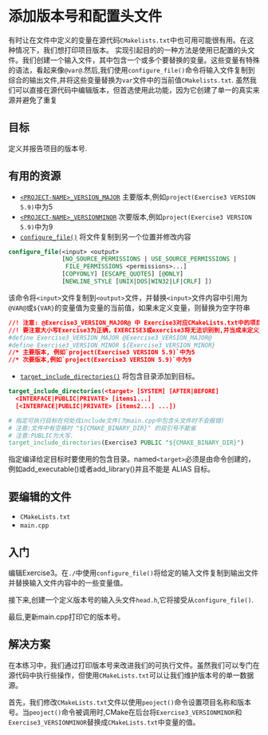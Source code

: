 # 添加版本号和配置头文件

有时让在文件中定义的变量在源代码`CMakelists.txt`中也可用可能很有用。在这种情况下，我们想打印项目版本。
实现引起目的的一种方法是使用已配置的头文件。我们创建一个输入文件，其中包含一个或多个要替换的变量。这些变量有特殊的语法，看起来像`@var@`.然后,我们使用`configure_file()`命令将输入文件复制到综合的输出文件,并将这些变量替换为`var`文件中的当前值`CMakelists.txt`.
虽然我们可以直接在源代码中编辑版本，但首选使用此功能，因为它创建了单一的真实来源并避免了重复

## 目标

定义并报告项目的版本号.

## 有用的资源

- [`<PROJECT-NAME>_VERSION_MAJOR`](https://cmake.org/cmake/help/latest/variable/PROJECT-NAME_VERSION_MAJOR.html#variable:%3CPROJECT-NAME%3E_VERSION_MAJOR) 主要版本,例如`project(Exercise3 VERSION 5.9)`中为5
- [`<PROJECT-NAME>_VERSIONMINOR`](https://cmake.org/cmake/help/latest/variable/PROJECT-NAME_VERSION_MINOR.html#variable:%3CPROJECT-NAME%3E_VERSION_MINOR) 次要版本,例如`project(Exercise3 VERSION 5.9)`中为9
- [`configure_file()`](https://cmake.org/cmake/help/latest/command/configure_file.html#command:configure_file) 将文件复制到另一个位置并修改内容

``` cmake
configure_file(<input> <output>
               [NO_SOURCE_PERMISSIONS | USE_SOURCE_PERMISSIONS |
                FILE_PERMISSIONS <permissions>...]
               [COPYONLY] [ESCAPE_QUOTES] [@ONLY]
               [NEWLINE_STYLE [UNIX|DOS|WIN32|LF|CRLF] ])
```

该命令将`<input>`文件复制到`<output>`文件，并替换`<input>`文件内容中引用为`@VAR@`或`${VAR}`的变量值为变量的当前值，如果未定义变量，则替换为空字符串

```cmake
//! 注意: @Exercise3_VERSION_MAJOR@ 中 Exercise3对应CMakeLists.txt中的项目名称
//! 要注意大小写Exercise3为正确，EXERCISE3或exercise3将无法识别到,并当成未定义变量
#define Exercise3_VERSION_MAJOR @Exercise3_VERSION_MAJOR@
#define Exercise3_VERSION_MINOR ${Exercise3_VERSION_MINOR}
//* 主要版本, 例如`project(Exercise3 VERSION 5.9)`中为5
//* 次要版本,例如`project(Exercise3 VERSION 5.9)`中为9
```

- [`target_include_directories()`](https://cmake.org/cmake/help/latest/command/target_include_directories.html#command:target_include_directories)
将包含目录添加到目标。

```cmake
target_include_directories(<target> [SYSTEM] [AFTER|BEFORE]
  <INTERFACE|PUBLIC|PRIVATE> [items1...]
  [<INTERFACE|PUBLIC|PRIVATE> [items2...] ...])

# 指定可执行目标在何处找include文件(为main.cpp中包含头文件时不会报错) 
# 注意:文件中有空格时 "${CMAKE_BINARY_DIR}" 的双引号不能省
# 注意:PUBLIC为大写.
target_include_directories(Exercise3 PUBLIC "${CMAKE_BINARY_DIR}")
```

指定编译给定目标时要使用的包含目录。named`<target>`必须是由命令创建的，例如add_executable()或者add_library()并且不能是 ALIAS 目标。

## 要编辑的文件

- `CMakeLists.txt`
- `main.cpp`

## 入门

编辑Exercise3。在`./`中使用`configure_file()`将给定的输入文件复制到输出文件并替换输入文件内容中的一些变量值。

接下来,创建一个定义版本号的输入头文件`head.h`,它将接受从`configure_file()`.

最后,更新main.cpp打印它的版本号。

## 解决方案

在本练习中，我们通过打印版本号来改进我们的可执行文件。虽然我们可以专门在源代码中执行些操作，但使用`CMakeLists.txt`可以让我们维护版本号的单一数据源。

首先，我们修改`CMakeLists.txt`文件以使用`peoject()`命令设置项目名称和版本号。当`peoject()`命令被调用时,CMake在后台将`Exercise3_VERSIONMINOR`和`Exercise3_VERSIONMINOR`替换成`CMakeLists.txt`中变量的值。
